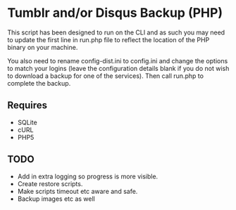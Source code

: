 Tumblr and/or Disqus Backup (PHP)
======
This script has been designed to run on the CLI and as such you may need to update the first line in run.php file to reflect the location of the PHP binary on your machine.

You also need to rename config-dist.ini to config.ini and change the options to match your logins (leave the configuration details blank if you do not wish to download a backup for one of the services). Then call run.php to complete the backup.


Requires
--------

* SQLite
* cURL
* PHP5


TODO
----

* Add in extra logging so progress is more visible.
* Create restore scripts.
* Make scripts timeout etc aware and safe.
* Backup images etc as well